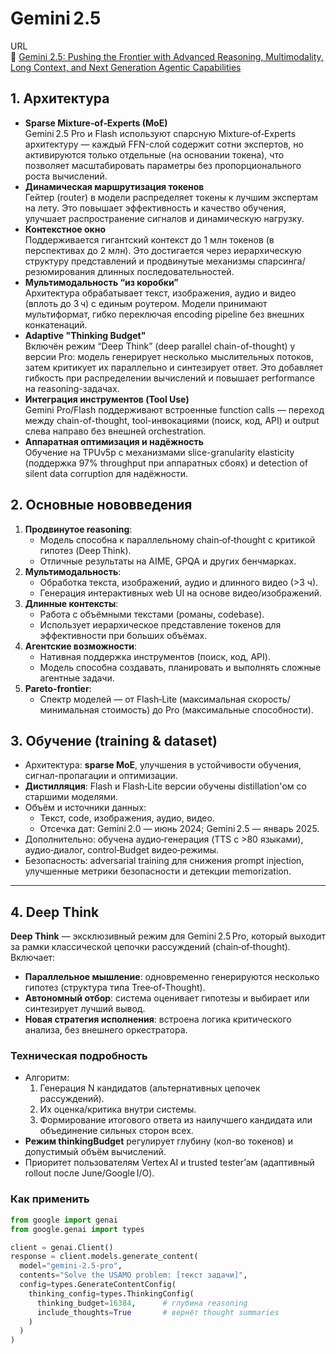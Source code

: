 # Gemini 2.5
URL  
 🔗 [Gemini 2.5: Pushing the Frontier with Advanced Reasoning, Multimodality, Long Context, and Next Generation Agentic Capabilities](https://arxiv.org/pdf/2507.06261)

## 1. Архитектура
- **Sparse Mixture‑of‑Experts (MoE)**  
Gemini 2.5 Pro и Flash используют спарсную Mixture‑of‑Experts архитектуру — каждый FFN-слой содержит сотни экспертов, но активируются только отдельные (на основании токена), что позволяет масштабировать параметры без пропорционального роста вычислений.
- **Динамическая маршрутизация токенов**  
Гейтер (router) в модели распределяет токены к лучшим экспертам на лету. Это повышает эффективность и качество обучения, улучшает распространение сигналов и динамическую нагрузку.
- **Контекстное окно**  
Поддерживается гигантский контекст до 1 млн токенов (в перспективах до 2 млн). Это достигается через иерархическую структуру представлений и продвинутые механизмы спарсинга/резюмирования длинных последовательностей.
- **Мультимодальность “из коробки”**  
Архитектура обрабатывает текст, изображения, аудио и видео (вплоть до 3 ч) с единым роутером. Модели принимают мультиформат, гибко переключая encoding pipeline без внешних конкатенаций.
- **Adaptive "Thinking Budget"**  
Включён режим “Deep Think” (deep parallel chain-of-thought) у версии Pro: модель генерирует несколько мыслительных потоков, затем критикует их параллельно и синтезирует ответ. Это добавляет гибкость при распределении вычислений и повышает performance на reasoning-задачах.
- **Интеграция инструментов (Tool Use)**  
Gemini Pro/Flash поддерживают встроенные function calls — переход между chain-of-thought, tool-инвокациями (поиск, код, API) и output слева направо без внешней orchestration.
- **Аппаратная оптимизация и надёжность**  
Обучение на TPUv5p с механизмами slice-granularity elasticity (поддержка 97% throughput при аппаратных сбоях) и detection of silent data corruption для надёжности.

## 2. Основные нововведения
1. **Продвинутое reasoning**:
   - Модель способна к параллельному chain‑of‑thought с критикой гипотез (Deep Think).
   - Отличные результаты на AIME, GPQA и других бенчмарках.
2. **Мультимодальность**:
   - Обработка текста, изображений, аудио и длинного видео (>3 ч).
   - Генерация интерактивных web UI на основе видео/изображений.
3. **Длинные контексты**:
   - Работа с объёмными текстами (романы, codebase).
   - Использует иерархическое представление токенов для эффективности при больших объёмах.
4. **Агентские возможности**:
   - Нативная поддержка инструментов (поиск, код, API).
   - Модель способна создавать, планировать и выполнять сложные агентные задачи.
5. **Pareto‑frontier**:
   - Спектр моделей — от Flash‑Lite (максимальная скорость/минимальная стоимость) до Pro (максимальные способности).

## 3. Обучение (training & dataset)
- Архитектура: **sparse MoE**, улучшения в устойчивости обучения, сигнал-пропагации и оптимизации.
- **Дистилляция**: Flash и Flash‑Lite версии обучены distillation'ом со старшими моделями.
- Объём и источники данных:
  - Текст, code, изображения, аудио, видео.
  - Отсечка дат: Gemini 2.0 — июнь 2024; Gemini 2.5 — январь 2025.
- Дополнительно: обучена аудио‑генерация (TTS с >80 языками), аудио‑диалог, control‑Budget видео‑режимы.
- Безопасность: adversarial training для снижения prompt injection, улучшенные метрики безопасности и детекции memorization.

---
## 4. Deep Think
**Deep Think** — эксклюзивный режим для Gemini 2.5 Pro, который выходит за рамки классической цепочки рассуждений (chain‑of‑thought). Включает:

- **Параллельное мышление**: одновременно генерируются несколько гипотез (структура типа Tree‑of‑Thought).
- **Автономный отбор**: система оценивает гипотезы и выбирает или синтезирует лучший вывод.
- **Новая стратегия исполнения**: встроена логика критического анализа, без внешнего оркестратора.

### Техническая подробность

- Алгоритм:
  1. Генерация N кандидатов (альтернативных цепочек рассуждений).
  2. Их оценка/критика внутри системы.
  3. Формирование итогового ответа из наилучшего кандидата или объединение сильных сторон всех.
- **Режим thinkingBudget** регулирует глубину (кол-во токенов) и допустимый объём вычислений.
- Приоритет пользователям Vertex AI и trusted tester’ам (адаптивный rollout после June/Google I/O).

### Как применить

```python
from google import genai
from google.genai import types

client = genai.Client()
response = client.models.generate_content(
  model="gemini-2.5-pro",
  contents="Solve the USAMO problem: [текст задачи]",
  config=types.GenerateContentConfig(
    thinking_config=types.ThinkingConfig(
      thinking_budget=16384,      # глубина reasoning
      include_thoughts=True       # вернёт thought summaries
    )
  )
)